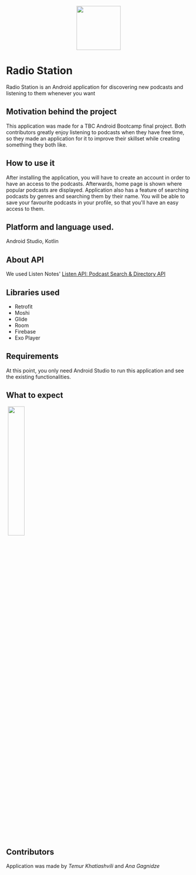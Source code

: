 
<p align="center">
  <img src="https://user-images.githubusercontent.com/77617112/127533768-dcc02850-7822-481b-b54f-edfe807dd524.png" height="120" width="120" />
</p>

# Radio Station
Radio Station is an Android application for discovering new podcasts and listening to them whenever you want

## Motivation behind the project
This application was made for a TBC Android Bootcamp final project. Both contributors greatly enjoy listening to podcasts when they have free time, so they made 
an application for it to improve their skillset while creating something they both like.

## How to use it
After installing the application, you will have to create an account in order to have an access to the podcasts. 
Afterwards, home page is shown where popular podcasts are displayed. Application also has a feature of searching podcasts by genres and searching them by their name.
You will be able to save your favourite podcasts in your profile, so that you'll have an easy access to them.

## Platform and language used.
Android Studio, Kotlin

## About API
We used Listen Notes' [Listen API: Podcast Search & Directory API](https://www.listennotes.com/api/)

## Libraries used
* Retrofit
* Moshi
* Glide
* Room
* Firebase
* Exo Player

## Requirements
At this point, you only need Android Studio to run this application and see the existing functionalities.

## What to expect
<img src="https://user-images.githubusercontent.com/77617112/127532819-fb943ae8-7c96-44ba-9e38-6af7c57f13c7.png" width="30%" hspace="1%">


## Contributors
Application was made by *Temur Khatiashvili*  and *Ana Gagnidze* <br />
